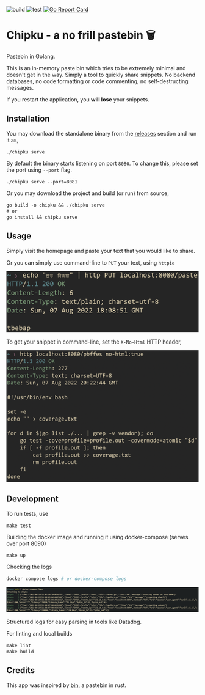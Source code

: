 ![build](https://github.com/abhi-g80/chipku/actions/workflows/build.yml/badge.svg)
![test](https://github.com/abhi-g80/chipku/actions/workflows/test.yml/badge.svg)
[![Go Report Card](https://goreportcard.com/badge/github.com/abhi-g80/chipku)](https://goreportcard.com/report/github.com/abhi-g80/chipku)

Chipku - a no frill pastebin 🗑️
==============================
Pastebin in Golang.

This is an in-memory paste bin which tries to be extremely minimal and doesn't get in the way. Simply a tool to quickly share snippets. No backend databases, no code formatting or code commenting, no self-destructing messages.

If you restart the application, you **will lose** your snippets.


Installation
------------

You may download the standalone binary from the [releases](https://github.com/abhi-g80/chipku/releases) section and run it as,

    ./chipku serve

By default the binary starts listening on port `8080`. To change this, please set the port using `--port` flag.

    ./chipku serve --port=8081

Or you may download the project and build (or run) from source,

    go build -o chipku && ./chipku serve
    # or
    go install && chipku serve

Usage
-----

Simply visit the homepage and paste your text that you would like to share.

Or you can simply use command-line to `PUT` your text, using `httpie`

![httpie](docs/httpie.png "httpie")

To get your snippet in command-line, set the `X-No-Html` HTTP header,

![httpie-get](docs/httpie-get.png "httpie-get")


Development
------------

To run tests, use

    make test

Building the docker image and running it using docker-compose (serves over port 8090)

    make up

Checking the logs

```bash
docker compose logs # or docker-compose logs
```

![dockerlogs](docs/dockerlogs.png "dockerlogs")

Structured logs for easy parsing in tools like Datadog.

For linting and local builds

    make lint
    make build

Credits
-------

This app was inspired by [bin](https://github.com/w4/bin), a pastebin in rust.
